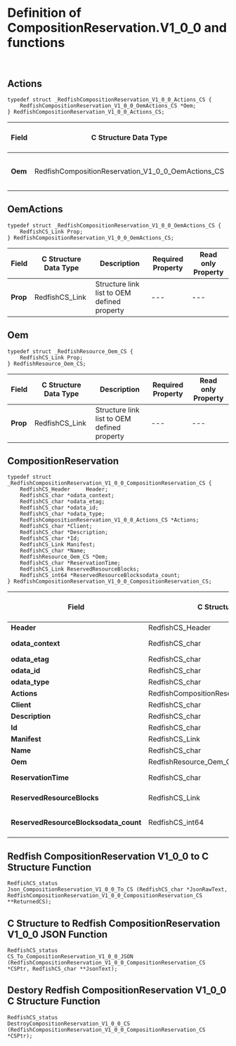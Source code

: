 # Definition of CompositionReservation.V1_0_0 and functions<br><br>

## Actions
    typedef struct _RedfishCompositionReservation_V1_0_0_Actions_CS {
        RedfishCompositionReservation_V1_0_0_OemActions_CS *Oem;
    } RedfishCompositionReservation_V1_0_0_Actions_CS;

|Field |C Structure Data Type|Description |Required Property|Read only Property
| ---  | --- | --- | --- | ---
|**Oem**|RedfishCompositionReservation_V1_0_0_OemActions_CS| Structure points to **Oem** property.| No| No


## OemActions
    typedef struct _RedfishCompositionReservation_V1_0_0_OemActions_CS {
        RedfishCS_Link Prop;
    } RedfishCompositionReservation_V1_0_0_OemActions_CS;

|Field |C Structure Data Type|Description |Required Property|Read only Property
| ---  | --- | --- | --- | ---
|**Prop**|RedfishCS_Link| Structure link list to OEM defined property| ---| ---


## Oem
    typedef struct _RedfishResource_Oem_CS {
        RedfishCS_Link Prop;
    } RedfishResource_Oem_CS;

|Field |C Structure Data Type|Description |Required Property|Read only Property
| ---  | --- | --- | --- | ---
|**Prop**|RedfishCS_Link| Structure link list to OEM defined property| ---| ---


## CompositionReservation
    typedef struct _RedfishCompositionReservation_V1_0_0_CompositionReservation_CS {
        RedfishCS_Header     Header;
        RedfishCS_char *odata_context;
        RedfishCS_char *odata_etag;
        RedfishCS_char *odata_id;
        RedfishCS_char *odata_type;
        RedfishCompositionReservation_V1_0_0_Actions_CS *Actions;
        RedfishCS_char *Client;
        RedfishCS_char *Description;
        RedfishCS_char *Id;
        RedfishCS_Link Manifest;
        RedfishCS_char *Name;
        RedfishResource_Oem_CS *Oem;
        RedfishCS_char *ReservationTime;
        RedfishCS_Link ReservedResourceBlocks;
        RedfishCS_int64 *ReservedResourceBlocksodata_count;
    } RedfishCompositionReservation_V1_0_0_CompositionReservation_CS;

|Field |C Structure Data Type|Description |Required Property|Read only Property
| ---  | --- | --- | --- | ---
|**Header**|RedfishCS_Header|Redfish C structure header|---|---
|**odata_context**|RedfishCS_char| String pointer to **@odata.context** property.| No| No
|**odata_etag**|RedfishCS_char| String pointer to **@odata.etag** property.| No| No
|**odata_id**|RedfishCS_char| String pointer to **@odata.id** property.| Yes| No
|**odata_type**|RedfishCS_char| String pointer to **@odata.type** property.| Yes| No
|**Actions**|RedfishCompositionReservation_V1_0_0_Actions_CS| Structure points to **Actions** property.| No| No
|**Client**|RedfishCS_char| String pointer to **Client** property.| No| Yes
|**Description**|RedfishCS_char| String pointer to **Description** property.| No| Yes
|**Id**|RedfishCS_char| String pointer to **Id** property.| Yes| Yes
|**Manifest**|RedfishCS_Link| Structure link list to **Manifest** property.| No| No
|**Name**|RedfishCS_char| String pointer to **Name** property.| Yes| Yes
|**Oem**|RedfishResource_Oem_CS| Structure points to **Oem** property.| No| No
|**ReservationTime**|RedfishCS_char| String pointer to **ReservationTime** property.| No| Yes
|**ReservedResourceBlocks**|RedfishCS_Link| Structure link list to **ReservedResourceBlocks** property.| No| Yes
|**ReservedResourceBlocksodata_count**|RedfishCS_int64| 64-bit long long interger pointer to **ReservedResourceBlocks@odata.count** property.| No| No
## Redfish CompositionReservation V1_0_0 to C Structure Function
    RedfishCS_status
    Json_CompositionReservation_V1_0_0_To_CS (RedfishCS_char *JsonRawText, RedfishCompositionReservation_V1_0_0_CompositionReservation_CS **ReturnedCS);

## C Structure to Redfish CompositionReservation V1_0_0 JSON Function
    RedfishCS_status
    CS_To_CompositionReservation_V1_0_0_JSON (RedfishCompositionReservation_V1_0_0_CompositionReservation_CS *CSPtr, RedfishCS_char **JsonText);

## Destory Redfish CompositionReservation V1_0_0 C Structure Function
    RedfishCS_status
    DestroyCompositionReservation_V1_0_0_CS (RedfishCompositionReservation_V1_0_0_CompositionReservation_CS *CSPtr);

